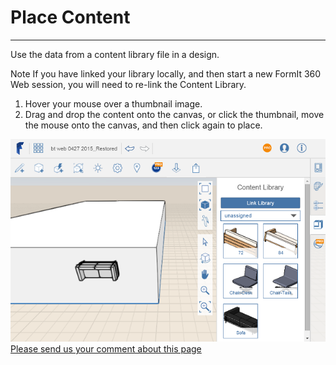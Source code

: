 # Place Content

----

Use the data from a content library file in a design.
 
Note If you have linked your library locally, and then start a new FormIt 360 Web session, you will need to re-link the Content Library.
1. Hover your mouse over a thumbnail image.
2. Drag and drop the content onto the canvas, or click the thumbnail, move the mouse onto the canvas, and then click again to place.

![](Images/GUID-F285C812-7B89-49D0-846B-D08A016704C5-low.png)
[Please send us your comment about this page](#)
